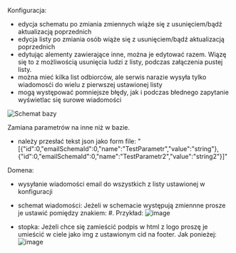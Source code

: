 Konfiguracja:

- edycja schematu po zmiania zmiennych wiąże się z usunięciem/bądź aktualizacją poprzednich
- edycja listy po zmiania osób wiąże się z usunięciem/bądź aktualizacją poprzednich
- edytując alementy zawierające inne, można je edytować razem. Wiązę się to z możliwością usunięcia ludzi z listy, podczas załączenia pustej listy.
- można mieć kilka list odbiorców, ale serwis narazie wysyła tylko wiadomosći do wielu z pierwszej ustawionej listy
- mogą występować pomniejsze błędy, jak i podczas błednego zapytanie wyświetlac się surowe wiadomości

![Schemat bazy](https://github.com/Maniek13/EmailWebService/assets/47826375/40589c47-82fe-4561-8ae5-07d01102a1ef)


Zamiana parametrów na inne niż w bazie. 
- należy przesłać tekst json jako form file: "[{"id":0,"emailSchemaId":0,"name":"TestParametr","value":"string"},{"id":0,"emailSchemaId":0,"name":"TestParametr2","value":"string2"}]"

  
Domena:
- wysyłanie wiadomości email do wszystkich z listy ustawionej w konfiguracji
- schemat wiadomości:
    Jeżeli w schemacie występują zmiennne prosze je ustawić pomiędzy znakiem: #. 
    Przykład:
  ![image](https://github.com/user-attachments/assets/d5bb2dc5-6fd3-4db5-a76a-5849863e63f6)

- stopka:
    Jeżeli chce się zamieścić podpis w html z logo proszę je umieścić w ciele jako img z ustawionym cid na footer. Jak ponieżej:
![image](https://github.com/user-attachments/assets/d66c38bc-21f1-4500-8558-d437ee0e25a2)

    




